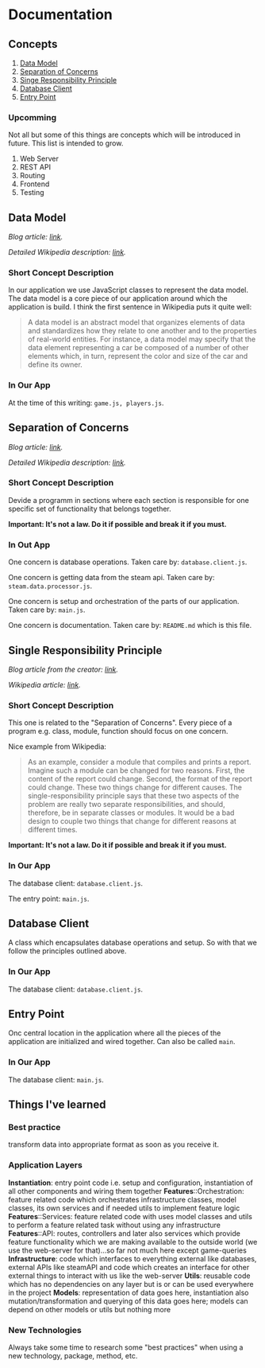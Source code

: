 # Documentation

## Concepts

1. [Data Model](#data-model)
1. [Separation of Concerns](#separation-of-concerns)
1. [Singe Responsibility Principle](#singe-responsibility-principle)
1. [Database Client](#database-client)
1. [Entry Point](#entry-point)

### Upcomming

Not all but some of this things are concepts which will be introduced in future. This list is intended to grow.

1. Web Server
1. REST API
1. Routing
1. Frontend
1. Testing

## Data Model

_Blog article: [link](https://www.ibm.com/cloud/learn/data-modeling)._

_Detailed Wikipedia description: [link](https://en.wikipedia.org/wiki/Data_model)._

### Short Concept Description

In our application we use JavaScript classes to represent the data model. The data model is a core piece of our application around which the application is build. I think the first sentence in Wikipedia puts it quite well:

> A data model is an abstract model that organizes elements of data and standardizes how they relate to one another and to the properties of real-world entities. For instance, a data model may specify that the data element representing a car be composed of a number of other elements which, in turn, represent the color and size of the car and define its owner.

### In Our App

At the time of this writing: `game.js, players.js`.

## Separation of Concerns

_Blog article: [link](https://effectivesoftwaredesign.com/2012/02/05/separation-of-concerns/)._

_Detailed Wikipedia description: [link](https://en.wikipedia.org/wiki/Separation_of_concerns)._

### Short Concept Description

Devide a programm in sections where each section is responsible for one specific set of functionality that belongs together.

**Important: It's not a law. Do it if possible and break it if you must.**

### In Out App

One concern is database operations. Taken care by: `database.client.js`.

One concern is getting data from the steam api. Taken care by: `steam.data.processor.js`.

One concern is setup and orchestration of the parts of our application. Taken care by: `main.js`.

One concern is documentation. Taken care by: `README.md` which is this file.

## Single Responsibility Principle

_Blog article from the creator: [link](https://blog.cleancoder.com/uncle-bob/2014/05/08/SingleReponsibilityPrinciple.html)._

_Wikipedia article: [link](https://en.wikipedia.org/wiki/Single-responsibility_principle)._

### Short Concept Description

This one is related to the "Separation of Concerns". Every piece of a program e.g. class, module, function should focus on one concern.

Nice example from Wikipedia:

> As an example, consider a module that compiles and prints a report. Imagine such a module can be changed for two reasons. First, the content of the report could change. Second, the format of the report could change. These two things change for different causes. The single-responsibility principle says that these two aspects of the problem are really two separate responsibilities, and should, therefore, be in separate classes or modules. It would be a bad design to couple two things that change for different reasons at different times.

**Important: It's not a law. Do it if possible and break it if you must.**

### In Our App

The database client: `database.client.js`.

The entry point: `main.js`.

## Database Client

A class which encapsulates database operations and setup. So with that we follow the principles outlined above.

### In Our App

The database client: `database.client.js`.

## Entry Point

Onc central location in the application where all the pieces of the application are initialized and wired together. Can also be called `main`.

### In Our App

The database client: `main.js`.

## Things I've learned

### Best practice

transform data into appropriate format as soon as you receive it.

### Application Layers

**Instantiation**: entry point code i.e. setup and configuration, instantiation of all other components and wiring them together
**Features**::Orchestration: feature related code which orchestrates infrastructure classes, model classes, its own services and if needed utils to implement feature logic
**Features**::Services: feature related code with uses model classes and utils to perform a feature related task without using any infrastructure
**Features**::API: routes, controllers and later also services which provide feature functionality which we are making available to the outside world (we use the web-server for that)...so far not much here except game-queries
**Infrastructure**: code which interfaces to everything external like databases, external APIs like steamAPI and code which creates an interface for other external things to interact with us like the web-server
**Utils**: reusable code which has no dependencies on any layer but is or can be used everywhere in the project
**Models**: representation of data goes here, instantiation also mutation/transformation and querying of this data goes here; models can depend on other models or utils but nothing more

### New Technologies

Always take some time to research some "best practices" when using a new technology, package, method, etc.
